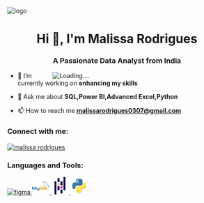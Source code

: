 ![logo](https://media.licdn.com/dms/image/D4D12AQHLOex23rS1Rw/article-cover_image-shrink_720_1280/0/1693034390460?e=2147483647&v=beta&t=scXRpR5KQO2zXLREfZVNnrMp64qDmojAtaQhenK-gsM)
<h1 align="center">Hi 👋, I'm Malissa Rodrigues</h1>
<h3 align="center">A Passionate Data Analyst from India</h3>

<img align="right" alt="Loading...." width="400" src="https://media.tenor.com/S59bPkT0pqcAAAAC/programming.gif">

- 🔭 I’m currently working on **enhancing my skills**

- 💬 Ask me about **SQL,Power BI,Advanced Excel,Python**

- 📫 How to reach me **malissarodrigues0307@gmail.com**

<h3 align="left">Connect with me:</h3>
<p align="left">
<a href="https://linkedin.com/in/malissa rodrigues" target="blank"><img align="center" src="https://raw.githubusercontent.com/rahuldkjain/github-profile-readme-generator/master/src/images/icons/Social/linked-in-alt.svg" alt="malissa rodrigues" height="30" width="40" /></a>
</p>

<h3 align="left">Languages and Tools:</h3>
<p align="left"> <a href="https://www.figma.com/" target="_blank" rel="noreferrer"> <img src="https://www.vectorlogo.zone/logos/figma/figma-icon.svg" alt="figma" width="40" height="40"/> </a> <a href="https://www.mysql.com/" target="_blank" rel="noreferrer"> <img src="https://raw.githubusercontent.com/devicons/devicon/master/icons/mysql/mysql-original-wordmark.svg" alt="mysql" width="40" height="40"/> </a> <a href="https://pandas.pydata.org/" target="_blank" rel="noreferrer"> <img src="https://raw.githubusercontent.com/devicons/devicon/2ae2a900d2f041da66e950e4d48052658d850630/icons/pandas/pandas-original.svg" alt="pandas" width="40" height="40"/> </a> <a href="https://www.python.org" target="_blank" rel="noreferrer"> <img src="https://raw.githubusercontent.com/devicons/devicon/master/icons/python/python-original.svg" alt="python" width="40" height="40"/> </a> </p>
